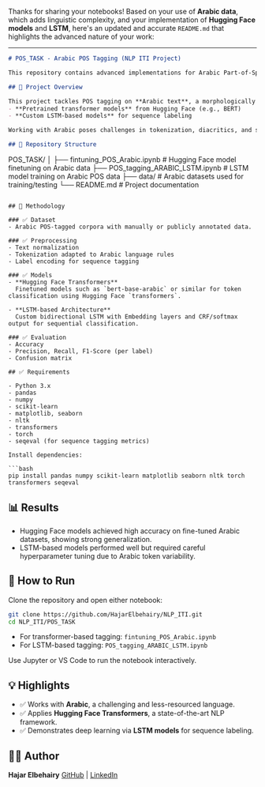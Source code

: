 Thanks for sharing your notebooks! Based on your use of **Arabic data**, which adds linguistic complexity, and your implementation of **Hugging Face models** and **LSTM**, here's an updated and accurate `README.md` that highlights the advanced nature of your work:

---

```markdown
# POS_TASK - Arabic POS Tagging (NLP ITI Project)

This repository contains advanced implementations for Arabic Part-of-Speech (POS) tagging developed as part of the NLP module in the ITI 9-Month AI Professional Training Program.

## 📌 Project Overview

This project tackles POS tagging on **Arabic text**, a morphologically rich and complex language. It leverages both:
- **Pretrained transformer models** from Hugging Face (e.g., BERT)
- **Custom LSTM-based models** for sequence labeling

Working with Arabic poses challenges in tokenization, diacritics, and sparse resources, making this project a non-trivial and advanced undertaking in NLP.

## 📁 Repository Structure

```

POS\_TASK/
│
├── fintuning\_POS\_Arabic.ipynb           # Hugging Face model finetuning on Arabic data
├── POS\_tagging\_ARABIC\_LSTM.ipynb        # LSTM model training on Arabic POS data
├── data/                                # Arabic datasets used for training/testing
└── README.md                            # Project documentation

````

## 🧠 Methodology

### ✅ Dataset
- Arabic POS-tagged corpora with manually or publicly annotated data.

### ✅ Preprocessing
- Text normalization
- Tokenization adapted to Arabic language rules
- Label encoding for sequence tagging

### ✅ Models
- **Hugging Face Transformers**  
  Finetuned models such as `bert-base-arabic` or similar for token classification using Hugging Face `transformers`.

- **LSTM-based Architecture**  
  Custom bidirectional LSTM with Embedding layers and CRF/softmax output for sequential classification.

### ✅ Evaluation
- Accuracy
- Precision, Recall, F1-Score (per label)
- Confusion matrix

## ✅ Requirements

- Python 3.x
- pandas
- numpy
- scikit-learn
- matplotlib, seaborn
- nltk
- transformers
- torch
- seqeval (for sequence tagging metrics)

Install dependencies:

```bash
pip install pandas numpy scikit-learn matplotlib seaborn nltk torch transformers seqeval
````

## 📊 Results

* Hugging Face models achieved high accuracy on fine-tuned Arabic datasets, showing strong generalization.
* LSTM-based models performed well but required careful hyperparameter tuning due to Arabic token variability.

## 🚀 How to Run

Clone the repository and open either notebook:

```bash
git clone https://github.com/HajarElbehairy/NLP_ITI.git
cd NLP_ITI/POS_TASK
```

* For transformer-based tagging: `fintuning_POS_Arabic.ipynb`
* For LSTM-based tagging: `POS_tagging_ARABIC_LSTM.ipynb`

Use Jupyter or VS Code to run the notebook interactively.

## 💡 Highlights

* ✅ Works with **Arabic**, a challenging and less-resourced language.
* ✅ Applies **Hugging Face Transformers**, a state-of-the-art NLP framework.
* ✅ Demonstrates deep learning via **LSTM models** for sequence labeling.

## 👩‍💻 Author

**Hajar Elbehairy**
[GitHub](https://github.com/HajarElbehairy) | [LinkedIn](https://www.linkedin.com/in/hajar-elbehairy)



